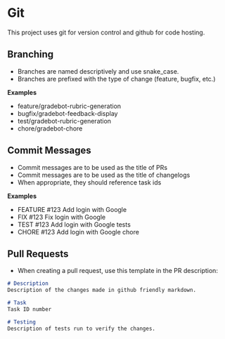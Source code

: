 # Git
This project uses git for version control and github for code hosting.

## Branching
- Branches are named descriptively and use snake_case.
- Branches are prefixed with the type of change (feature, bugfix, etc.)

**Examples**
- feature/gradebot-rubric-generation
- bugfix/gradebot-feedback-display
- test/gradebot-rubric-generation
- chore/gradebot-chore

## Commit Messages
- Commit messages are to be used as the title of PRs
- Commit messages are to be used as the title of changelogs
- When appropriate, they should reference task ids

**Examples**
- FEATURE #123 Add login with Google
- FIX #123 Fix login with Google
- TEST #123 Add login with Google tests
- CHORE #123 Add login with Google chore

## Pull Requests
- When creating a pull request, use this template in the PR description:

```markdown
# Description
Description of the changes made in github friendly markdown.

# Task
Task ID number

# Testing
Description of tests run to verify the changes.
```
